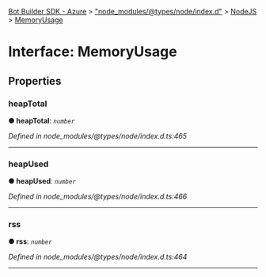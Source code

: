 [Bot Builder SDK - Azure](../README.md) > ["node_modules/@types/node/index.d"](../modules/_node_modules__types_node_index_d_.md) > [NodeJS](../modules/_node_modules__types_node_index_d_.nodejs.md) > [MemoryUsage](../interfaces/_node_modules__types_node_index_d_.nodejs.memoryusage.md)



# Interface: MemoryUsage


## Properties
<a id="heaptotal"></a>

###  heapTotal

**●  heapTotal**:  *`number`* 

*Defined in node_modules/@types/node/index.d.ts:465*





___

<a id="heapused"></a>

###  heapUsed

**●  heapUsed**:  *`number`* 

*Defined in node_modules/@types/node/index.d.ts:466*





___

<a id="rss"></a>

###  rss

**●  rss**:  *`number`* 

*Defined in node_modules/@types/node/index.d.ts:464*





___


